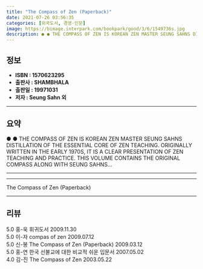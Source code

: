```yaml
---
title: "The Compass of Zen (Paperback)"
date: 2021-07-26 03:56:35
categories: [외국도서, 경영-인문]
image: https://bimage.interpark.com/bookpark/good/3/6/1549736s.jpg
description: ● ● THE COMPASS OF ZEN IS KOREAN ZEN MASTER SEUNG SAHNS DISTILLATION OF THE ESSENTIAL CORE OF ZEN TEACHING. ORIGINALLY WRITTEN IN THE EARLY 1970S, IT IS A CLE
---
```


## **정보**

- **ISBN : 1570623295**
- **출판사 : SHAMBHALA**
- **출판일 : 19971031**
- **저자 : Seung Sahn 외**

------



## **요약**

●  ●  THE COMPASS OF ZEN IS KOREAN ZEN MASTER SEUNG SAHNS DISTILLATION OF THE ESSENTIAL CORE OF ZEN TEACHING. ORIGINALLY WRITTEN IN THE EARLY 1970S, IT IS A CLEAR PRESENTATION OF ZEN TEACHING AND PRACTICE. THIS VOLUME CONTAINS THE ORIGINAL COMPASS ALONG WITH SEUNG SAHNS... 

------



------


The Compass of Zen (Paperback) 

------


## **리뷰** 

5.0 홍-욱 휘귀도서 2009.11.30 <br/>5.0 이-자 compas of zen 2009.07.12 <br/>5.0 신-봉 The Compass of Zen (Paperback) 2009.03.12 <br/>5.0 홍-연 한국 선불교에 대한 비교적 쉬운 입문서 2007.05.02 <br/>4.0 김-진 The Compass of Zen  2003.05.22 <br/>